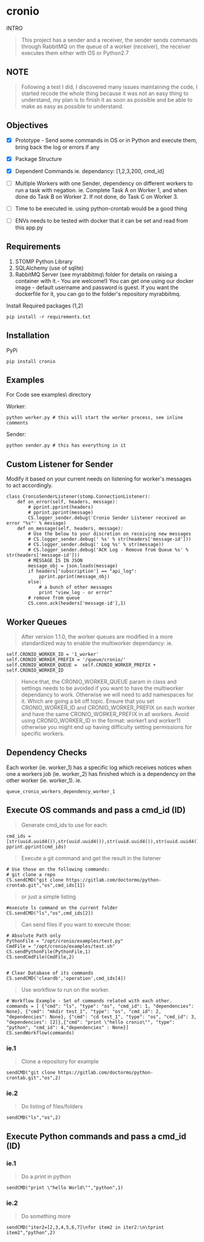 # cronio

INTRO

>This project has a sender and a receiver, the sender sends commands through RabbitMQ on the queue of a worker (receiver), the receiver executes them either with OS or Python2.7

## NOTE

>Following a test I did, I discovered many issues maintaining the code, I started recode the whole thing because it was not an easy thing to understand, my plan is to finish it as soon as possible and be able to make as easy as possible to understand.

## Objectives

- [x] Prototype - Send some commands in OS or in Python and execute them, bring back the log or errors if any
- [x] Package Structure
- [x] Dependent Commands ie. dependancy: [1,2,3,200, cmd_id]
- [ ] Multiple Workers with one Sender, dependency on different workers to run a task with negation. 
ie. Complete Task A on Worker 1, and when done do Task B on Worker 2. If not done, do Task C on Worker 3.
- [ ] Time to be executed ie. using python-crontab would be a good thing
- [ ] ENVs needs to be tested with docker that it can be set and read from this app.py


## Requirements

1. STOMP Python Library 
2. SQLAlchemy (use of sqlite)
3. RabbitMQ Server (see myrabbitmq\ folder for details on raising a container with it.- You are welcome!)
	You can get one using our docker image - default username and password is guest.
	If you want the dockerfile for it, you can go to the folder's repository myrabbitmq.

Install Required packages (1,2)

	pip install -r requirements.txt 


## Installation 

PyPi

	pip install cronio



## Examples

For Code see examples\ directory
	
Worker:

	python worker.py # this will start the worker process, see inline comments


Sender:

	python sender.py # this has everything in it
	

## Custom Listener for Sender

Modify it based on your current needs on listening for worker's messages to act accordingly.

	class CronioSenderListener(stomp.ConnectionListener):
		def on_error(self, headers, message):
			# pprint.pprint(headers)
			# pprint.pprint(message)
			CS.logger_sender.debug('Cronio Sender Listener received an error "%s"' % message)
		def on_message(self, headers, message):
			# Use the below to your discretion on receiving new messages
			# CS.logger_sender.debug(' %s' % str(headers['message-id']))
			# CS.logger_sender.debug(' Log %s' % str(message))
			# CS.logger_sender.debug('ACK Log - Remove from Queue %s' % str(headers['message-id']))
			# MESSAGE IS IN JSON
			message_obj = json.loads(message)
			if headers['subscription'] == "api_log":
				pprint.pprint(message_obj)
			else:
				# a bunch of other messages
				print "view_log - or error"
			# remove from queue
			CS.conn.ack(headers['message-id'],1)


## Worker Queues
> After version 1.1.0, the worker queues are modified in a more standardized way to enable the multiworker dependancy:
ie.

	self.CRONIO_WORKER_ID = '1_worker'
	self.CRONIO_WORKER_PREFIX = '/queue/cronio/'
	self.CRONIO_WORKER_QUEUE =  self.CRONIO_WORKER_PREFIX + self.CRONIO_WORKER_ID
	
> Hence that, the CRONIO_WORKER_QUEUE param in class and settings needs to be avoided if you want to have the multiworker dependancy to work. Otherwise we will need to add namespaces for it. Which are going a bit off topic.
> Ensure that you set CRONIO_WORKER_ID and CRONIO_WORKER_PREFIX on each worker and have the same CRONIO_WORKER_PREFIX in all workers. Avoid using CRONIO_WORKER_ID in the format: worker1 and worker11 otherwise you might end up having difficulty setting permissions for specific workers.


## Dependency Checks

Each worker (ie. worker_1) has a specific log which receives notices when one a workers job (ie. worker_2) has finished which is a dependency on the other worker (ie. worker_1). 
ie.

	queue_cronio_workers_dependency_worker_1


	

## Execute OS commands and pass a cmd_id (ID)

>Generate cmd_ids to use for each:

	cmd_ids = [str(uuid.uuid4()),str(uuid.uuid4()),str(uuid.uuid4()),str(uuid.uuid4()),str(uuid.uuid4()),str(uuid.uuid4())]
	pprint.pprint(cmd_ids)


>Execute a git command and get the result in the listener

	# Use those on the following commands:
	# git clone a repo
	CS.sendCMD("git clone https://gitlab.com/doctormo/python-crontab.git","os",cmd_ids[1])

>or just a simple listing

	#execute ls command on the current folder
	CS.sendCMD("ls","os",cmd_ids[2])
	

>Can send files if you want to execute those:

	# Absolute Path only
	PythonFile = "/opt/cronio/examples/test.py"
	CmdFile = "/opt/cronio/examples/test.sh"
	CS.sendPythonFile(PythonFile,1)
	CS.sendCmdFile(CmdFile,2)


	# Clear Database of its commands
	CS.sendCMD('cleardb','operation',cmd_ids[4])


>Use workflow to run on the worker.

	# Workflow Example - Set of commands related with each other.
	commands = [ {"cmd": "ls", "type": "os", "cmd_id": 1, "dependencies": None}, {"cmd": "mkdir test_1", "type": "os", "cmd_id": 2, "dependencies": None}, {"cmd": "cd test_1", "type": "os", "cmd_id": 3, "dependencies": [2]},{"cmd": "print \"hello cronio\"", "type": "python", "cmd_id": 4,"dependencies" : None}]
	CS.sendWorkflow(commands)



### ie.1
>Clone a repository for example

	sendCMD("git clone https://gitlab.com/doctormo/python-crontab.git","os",2)

### ie.2
>Do listing of files/folders 

	sendCMD("ls","os",2)

## Execute Python commands and pass a cmd_id (ID)

### ie.1
>Do a print in python

	sendCMD("print \"hello World\"","python",1)


### ie.2
>Do something more

	sendCMD("iter2=[2,3,4,5,6,7]\nfor item2 in iter2:\n\tprint item2","python",2)
